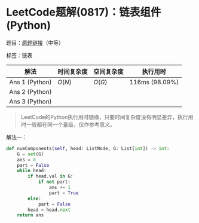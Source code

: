 # LeetCode题解(0817)：链表组件(Python)

题目：[原题链接](https://leetcode-cn.com/problems/linked-list-components/)（中等）

标签：链表

| 解法           | 时间复杂度 | 空间复杂度 | 执行用时       |
| -------------- | ---------- | ---------- | -------------- |
| Ans 1 (Python) | $O(N)$     | $O(G)$     | 116ms (98.09%) |
| Ans 2 (Python) |            |            |                |
| Ans 3 (Python) |            |            |                |

>  LeetCode的Python执行用时随缘，只要时间复杂度没有明显差异，执行用时一般都在同一个量级，仅作参考意义。

解法一：

```python
def numComponents(self, head: ListNode, G: List[int]) -> int:
    G = set(G)
    ans = 0
    part = False
    while head:
        if head.val in G:
            if not part:
                ans += 1
                part = True
        else:
            part = False
        head = head.next
    return ans
```